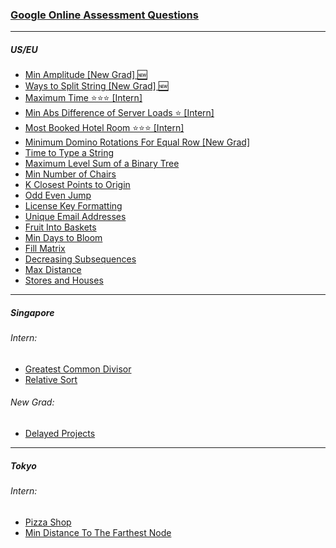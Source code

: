 ### [Google Online Assessment Questions](https://leetcode.com/discuss/interview-question/352460/Google-Online-Assessment-Questions)
***
##### US/EU

* [Min Amplitude [New Grad] 🆕](https://leetcode.com/discuss/interview-question/553399/)
* [Ways to Split String [New Grad] 🆕](https://leetcode.com/discuss/interview-question/553399/)
* [Maximum Time ⭐⭐⭐ [Intern]](https://leetcode.com/discuss/interview-question/396769/)
* [Min Abs Difference of Server Loads ⭐ [Intern]](https://leetcode.com/discuss/interview-question/356433/)
* [Most Booked Hotel Room ⭐⭐⭐ [Intern]](https://leetcode.com/discuss/interview-question/421787/)
* [Minimum Domino Rotations For Equal Row [New Grad]](https://leetcode.com/problems/minimum-domino-rotations-for-equal-row)
* [Time to Type a String](https://leetcode.com/discuss/interview-question/356477)
* [Maximum Level Sum of a Binary Tree](https://leetcode.com/problems/maximum-level-sum-of-a-binary-tree)
* [Min Number of Chairs](https://leetcode.com/discuss/interview-question/356520)
* [K Closest Points to Origin](https://leetcode.com/problems/k-closest-points-to-origin)
* [Odd Even Jump](https://leetcode.com/problems/odd-even-jump)
* [License Key Formatting](https://leetcode.com/problems/license-key-formatting)
* [Unique Email Addresses](https://leetcode.com/problems/unique-email-addresses)
* [Fruit Into Baskets](https://leetcode.com/problems/fruit-into-baskets)
* [Min Days to Bloom](https://leetcode.com/discuss/interview-question/334191)
* [Fill Matrix](https://leetcode.com/discuss/interview-question/341295/Google-or-Online-Assessment-2019-or-Fill-Matrix)
* [Decreasing Subsequences](https://leetcode.com/discuss/interview-question/350233/Google-or-Summer-Intern-OA-2019-or-Decreasing-Subsequences)
* [Max Distance](https://leetcode.com/discuss/interview-question/350363/Google-or-OA-2018-or-Max-Distance)
* [Stores and Houses](https://leetcode.com/discuss/interview-question/350248/Google-or-Summer-Intern-OA-2019-or-Stores-and-Houses)
***
##### Singapore

###### Intern:

* [Greatest Common Divisor](https://leetcode.com/discuss/interview-question/396996/)
* [Relative Sort](https://leetcode.com/discuss/interview-question/397156/)
###### New Grad:

* [Delayed Projects](https://leetcode.com/discuss/interview-question/397524/)
***
##### Tokyo

###### Intern:

* [Pizza Shop](https://leetcode.com/discuss/interview-question/356935/)
* [Min Distance To The Farthest Node](https://leetcode.com/discuss/interview-question/356378/)